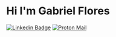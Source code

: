 # Hi I'm Gabriel Flores

[![Linkedin Badge](https://img.shields.io/badge/-flores-blue?style=flat&logo=Linkedin&logoColor=white&link=https://www.linkedin.com/in/gabriel-de-almeida-flores-5aba77256/)](https://www.linkedin.com/in/gabriel-de-almeida-flores-5aba77256/)
[![Proton Mail](https://img.shields.io/badge/email-blue?logo=protonmail&logoColor=white&link=mailto:gabrielalmeidaflores@hotmail.com)](mailto:gabrielalmeidaflores@hotmail.com)
